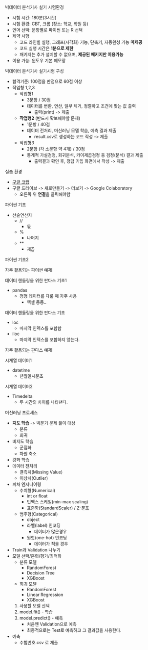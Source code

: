 빅데이터 분석기사 실기 시험환경
- 시험 시간: 180분(3시간)
- 시험 환경: CBT, 크롬 (장소: 학교, 학원 등)
- 언어 선택: 문항별로 파이썬 또는 R 선택
- 제약 사항
	- 코드 라인별 실행, 그래프(시각화) 기능, 단축키, 자동완성 기능 **미제공**
	- 코드 실행 시간은 **1분으로 제한**
	- 패키지는 추가 설치할 수 없으며, **제공된 패키지만 이용가능**
- 이용 가능: 윈도우 기본 메모장

빅데이터 분석기사 실기시험 구성
- 합격기준: 100점을 만점으로 60점 이상
- 작업형 1,2,3
	- 작업형1
		- 3문항 / 30점
		- 데이터를 변환, 연산, 일부 제거, 정렬하고 조건에 맞는 값 출력
			- 출력(print) -> 제출
	- **작업형2** (반드시 확보해야할 문제)
		- 1문항 / 40점
		- 데이터 전처리, 머신러닝 모델 학습, 예측 결과 제출
			- result.csv로 생성하는 코드 작성 -> 제출
	- 작업형3
		- 2문항 (각 소문항 약 4개) / 30점
		- 통계적 가설검정, 회귀분석, 카이제곱검정 등 검정(분석) 결과 제출
			- 출력결과 확인 후, 정답 기입 화면에서 작성 -> 제출

실습 환경
- [구글 코랩](https://colab.research.google.com/)
- 구글 드라이브 -> 새로만들기 -> 더보기 -> Google Colaboratory
	- 오른쪽 위 **연결**을 클릭해야함

파이썬 기초
- 산술연산자
	- //
		- 몫
	- %
		- 나머지
	- **
		- 제곱

파이썬 기초2

자주 활용되는 파이썬 예제

데이터 핸들링을 위한 판다스 기초1
- pandas
	- 정형 데이터를 다룰 때 자주 사용
		- 엑셀 등등..

데이터 핸들링을 위한 판다스 기초
- loc
	- 마지막 인덱스를 포함함
- iloc
	- 마지막 인덱스를 포함하지 않는다.

자주 활용되는 판다스 예제

시계열 데이터1
- datetime
	- 년월일시분초

시계열 데이터2
- Timedelta
	- 두 시간의 차이를 나타낸다.

머신러닝 프로세스
- **지도 학습** -> 빅분기 문제 풀이 대상
	- 분류
	- 회귀
- 비지도 학습
	- 군집화
	- 차원 축소
- 강화 학습
- 데이터 전처리
	- 결측치(Missing Value)
	- 이상치(Outlier)
- 피처 엔지니어링
	- 수치형(Numerical)
		- int or float
		- 민맥스 스케일(min-max scaling)
		- 표준화(StandardScaler) / Z-분포
	- 범주형(Categorical)
		- object
		- 라벨(label) 인코딩
			- 데이터가 많은경우
		- 원핫(one-hot) 인코딩
			- 데이터가 적을 경우
- Train과 Validation 나누기
- 모델 선택/훈련/평가/최적화
	- 분류 모델
		- RandomForest
		- Decision Tree
		- XGBoost
	- 회귀 모델
		- RandomForest
		- Linear Regression
		- XGBoost
	 1. 사용할 모델 선택
	 2. model.fit() - 학습
	 3. model.predict() - 예측
		- 처음엔 Validation으로 예측
		- 최종적으로는 Test로 예측하고 그 결과값을 사용한다.
- 예측
	- 수험번호.csv 로 제출